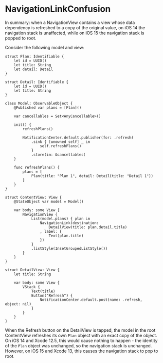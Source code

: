 # NavigationLinkConfusion

In summary: when a NavigationView contains a view whose data dependency is refreshed to a copy of the original value, on iOS 14 the navigation stack is unaffected, while on iOS 15 the navigation stack is popped to root.


Consider the following model and view:

````
struct Plan: Identifiable {
    let id = UUID()
    let title: String
    let detail: Detail
}

struct Detail: Identifiable {
    let id = UUID()
    let title: String
}

class Model: ObservableObject {
    @Published var plans = [Plan]()
    
    var cancellables = Set<AnyCancellable>()
    
    init() {
        refreshPlans()
        
        NotificationCenter.default.publisher(for: .refresh)
            .sink { [unowned self] _ in
                self.refreshPlans()
            }
            .store(in: &cancellables)
    }
    
    func refreshPlans() {
        plans = [
            Plan(title: "Plan 1", detail: Detail(title: "Detail 1"))
        ]
    }
}

struct ContentView: View {
    @StateObject var model = Model()
    
    var body: some View {
        NavigationView {
            List(model.plans) { plan in
                NavigationLink(destination:
                    DetailView(title: plan.detail.title)
                , label: {
                    Text(plan.title)
                })
            }
            .listStyle(InsetGroupedListStyle())
        }
    }
}

struct DetailView: View {
    let title: String
    
    var body: some View {
        VStack {
            Text(title)
            Button("Refresh") {
                NotificationCenter.default.post(name: .refresh, object: nil)
            }
        }
    }
}
````

When the Refresh button on the DetailView is tapped, the model in the root ContentView refreshes its own `Plan` object with an exact copy of the object. On iOS 14 and Xcode 12.5, this would cause nothing to happen - the identity of the `Plan` object was unchanged, so the navigation stack is unchanged. However, on iOS 15 and Xcode 13, this causes the navigation stack to pop to root.